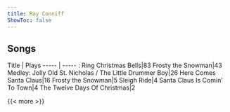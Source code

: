 ```yaml
---
title: Ray Conniff
ShowToc: false
---
```


## Songs
Title | Plays 
----- | ----- : 
Ring Christmas Bells|83
Frosty the Snowman|43
Medley: Jolly Old St. Nicholas / The Little Drummer Boy|26
Here Comes Santa Claus|16
Frosty the Snowman|5
Sleigh Ride|4
Santa Claus Is Comin' To Town|4
The Twelve Days Of Christmas|2

{{< more >}}